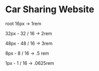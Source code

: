 # Car Sharing Website 


root 16px -> 1rem

32px - 32 / 16 -> 2rem

48px - 48 / 16 -> 3rem

8px - 8 / 16 -> .5 rem

1px - 1 / 16 -> .0625rem

